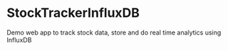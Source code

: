 # StockTrackerInfluxDB
Demo web app to track stock data, store and do real time analytics using InfluxDB
